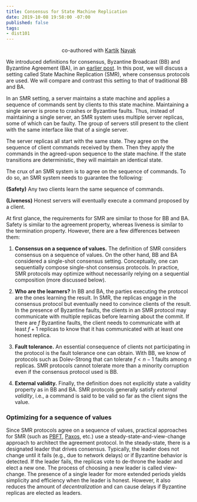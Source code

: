 ```yaml
---
title: Consensus for State Machine Replication
date: 2019-10-08 19:58:00 -07:00
published: false
tags:
- dist101
---
```


<p align="center">
  co-authored with <a href="https://users.cs.duke.edu/~kartik">Kartik</a> <a href="https://twitter.com/kartik1507">Nayak</a>
</p>

We introduced definitions for consensus, Byzantine Broadcast (BB) and Byzantine Agreement (BA), in an [earlier post](https://ittaiab.github.io/2019-06-27-defining-consensus/). In this post, we will discuss a setting called State Machine Replication (SMR), where consensus protocols are used. We will compare and contrast this setting to that of traditional BB and BA.

In an SMR setting, a server maintains a state machine and applies a sequence of commands sent by clients to this state machine. Maintaining a single server is prone to crashes or Byzantine faults. Thus, instead of maintaining a single server, an SMR system uses multiple server replicas, some of which can be faulty. The group of servers still present to the client with the same interface like that of a single server. 

The server replicas all start with the same state. They agree on the sequence of client commands received by them. Then they apply the commands in the agreed-upon sequence to the state machine. If the state transitions are deterministic, they will maintain an identical state.

The crux of an SMR system is to agree on the sequence of commands. To do so, an SMR system needs to guarantee the following:

**(Safety)** Any two clients learn the same sequence of commands.

**(Liveness)** Honest servers will eventually execute a command proposed by a client.

At first glance, the requirements for SMR are similar to those for BB and BA. Safety is similar to the agreement property, whereas liveness is similar to the termination property. However, there are a few differences between them:
1. **Consensus on a sequence of values.** The definition of SMR considers consensus on a sequence of values. On the other hand, BB and BA considered a single-shot consensus setting. Conceptually, one can sequentially compose single-shot consensus protocols. In practice, SMR protocols may optimize without necessarily relying on a sequential composition (more discussed below).

2. **Who are the learners?** In BB and BA, the parties executing the protocol are the ones learning the result. In SMR, the replicas engage in the consensus protocol but eventually need to convince clients of the result. In the presence of Byzantine faults, the clients in an SMR protocol may communicate with multiple replicas before learning about the commit. If there are $f$ Byzantine faults, the client needs to communicate with at least $f+1$ replicas to know that it has communicated with at least one honest replica.

3. **Fault tolerance.** An essential consequence of clients not participating in the protocol is the fault tolerance one can obtain. With BB, we know of protocols such as Dolev-Strong that can tolerate $f < n-1$ faults among $n$ replicas. SMR protocols cannot tolerate more than a minority corruption even if the consensus protocol used is BB.

4. **External validity.** Finally, the definition does not explicitly state a validity property as in BB and BA. SMR protocols generally satisfy *external validity*, i.e., a command is said to be valid so far as the client signs the value.

### Optimizing for a sequence of values

Since SMR protocols agree on a sequence of values, practical approaches for SMR (such as [PBFT](http://pmg.csail.mit.edu/papers/osdi99.pdf), [Paxos](https://lamport.azurewebsites.net/pubs/paxos-simple.pdf), etc.) use a steady-state-and-view-change approach to architect the agreement protocol. In the steady-state, there is a designated leader that drives consensus. Typically, the leader does not change until it fails (e.g., due to network delays) or if Byzantine behavior is detected. If the leader fails, the replicas vote to de-throne the leader and elect a new one. The process of choosing a new leader is called view-change. The presence of a single leader for more extended periods yields simplicity and efficiency when the leader is honest. However, it also reduces the amount of *decentralization* and can cause delays if Byzantine replicas are elected as leaders.
